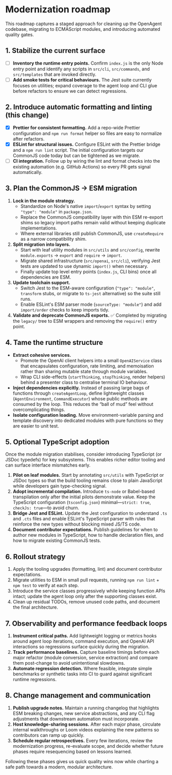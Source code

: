 # Modernization roadmap

This roadmap captures a staged approach for cleaning up the OpenAgent codebase, migrating to ECMAScript modules, and introducing automated quality gates.

## 1. Stabilize the current surface

- [ ] **Inventory the runtime entry points.** Confirm `index.js` is the only Node entry point and identify any scripts in `src/cli`, `src/commands`, and `src/templates` that are invoked directly.
- [ ] **Add smoke tests for critical behaviours.** The Jest suite currently focuses on utilities; expand coverage to the agent loop and CLI glue before refactors to ensure we can detect regressions.

## 2. Introduce automatic formatting and linting (this change)

- [x] **Prettier for consistent formatting.** Add a repo-wide Prettier configuration and `npm run format` helper so files are easy to normalize after refactors.
- [x] **ESLint for structural issues.** Configure ESLint with the Prettier bridge and a `npm run lint` script. The initial configuration targets our CommonJS code today but can be tightened as we migrate.
- [ ] **CI integration.** Follow up by wiring the lint and format checks into the existing automation (e.g. GitHub Actions) so every PR gets signal automatically.

## 3. Plan the CommonJS → ESM migration

1. **Lock in the module strategy.**
   - Standardize on Node's native `import`/`export` syntax by setting `"type": "module"` in `package.json`.
   - Replace the CommonJS compatibility layer with thin ESM re-export shims so legacy import paths remain valid without keeping duplicate implementations.
   - Where external libraries still publish CommonJS, use `createRequire` as a narrow compatibility shim.
2. **Split migration into layers.**
   - Start with leaf utility modules in `src/utils` and `src/config`, rewrite `module.exports` → `export` and `require` → `import`.
   - Migrate shared infrastructure (`src/openai`, `src/cli`), verifying Jest tests are updated to use dynamic `import()` when necessary.
   - Finally update top level entry points (`index.js`, CLI bins) once all dependencies are ESM.
3. **Update toolchain support.**
   - Switch Jest to the ESM-aware configuration (`"type": "module"`, `transform` stubs, or migrate to `ts-jest` alternative) so the suite still runs.
   - Enable ESLint's ESM parser mode (`sourceType: "module"`) and add `import/order` checks to keep imports tidy.
4. **Validate and deprecate CommonJS exports.** ✅ Completed by migrating the `legacy/` tree to ESM wrappers and removing the `require()` entry point.

## 4. Tame the runtime structure

- **Extract cohesive services.**
  - Promote the OpenAI client helpers into a small `OpenAIService` class that encapsulates configuration, rate limiting, and memoisation rather than sharing mutable state through module variables.
  - Wrap CLI side-effects (`startThinking`, `stopThinking`, render helpers) behind a presenter class to centralise terminal IO behaviour.
- **Inject dependencies explicitly.** Instead of passing large bags of functions through `createAgentLoop`, define lightweight classes (`AgentEnvironment`, `CommandExecutor`) whose public methods are consumed by the loop. This reduces the “ball of mud” feel without overcomplicating things.
- **Isolate configuration loading.** Move environment-variable parsing and template discovery into dedicated modules with pure functions so they are easier to unit test.

## 5. Optional TypeScript adoption

Once the module migration stabilises, consider introducing TypeScript (or JSDoc typedefs) for key subsystems. This enables richer editor tooling and can surface interface mismatches early.

1. **Pilot on leaf modules.** Start by annotating `src/utils` with TypeScript or JSDoc types so that the build tooling remains close to plain JavaScript while developers gain type-checking signal.
2. **Adopt incremental compilation.** Introduce `ts-node` or Babel-based transpilation only after the initial pilots demonstrate value. Keep the TypeScript configuration (`tsconfig.json`) minimal—`strict: true`, `checkJs: true`—to avoid churn.
3. **Bridge Jest and ESLint.** Update the Jest configuration to understand `.ts` and `.cts` files and enable ESLint's TypeScript parser with rules that reinforce the new types without blocking mixed JS/TS code.
4. **Document contributor expectations.** Publish guidelines for when to author new modules in TypeScript, how to handle declaration files, and how to migrate existing CommonJS tests.

## 6. Rollout strategy

1. Apply the tooling upgrades (formatting, lint) and document contributor expectations.
2. Migrate utilities to ESM in small pull requests, running `npm run lint` + `npm test` to verify at each step.
3. Introduce the service classes progressively while keeping function APIs intact; update the agent loop only after the supporting classes exist.
4. Clean up residual TODOs, remove unused code paths, and document the final architecture.

## 7. Observability and performance feedback loops

1. **Instrument critical paths.** Add lightweight logging or metrics hooks around agent loop iterations, command execution, and OpenAI API interactions so regressions surface quickly during the migration.
2. **Track performance baselines.** Capture baseline timings before each major refactor (module conversion, service extraction) and compare them post-change to avoid unintentional slowdowns.
3. **Automate regression detection.** Where feasible, integrate simple benchmarks or synthetic tasks into CI to guard against significant runtime regressions.

## 8. Change management and communication

1. **Publish upgrade notes.** Maintain a running changelog that highlights ESM breaking changes, new service abstractions, and any CLI flag adjustments that downstream automation must incorporate.
2. **Host knowledge-sharing sessions.** After each major phase, circulate internal walkthroughs or Loom videos explaining the new patterns so contributors can ramp up quickly.
3. **Schedule regular retrospectives.** Every few iterations, review the modernization progress, re-evaluate scope, and decide whether future phases require resequencing based on lessons learned.

Following these phases gives us quick quality wins now while charting a safe path towards a modern, modular architecture.
